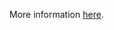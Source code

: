 More information [here](https://docs.bridgecrew.io/docs/ensure-mutable-development-orbs-are-not-used).
